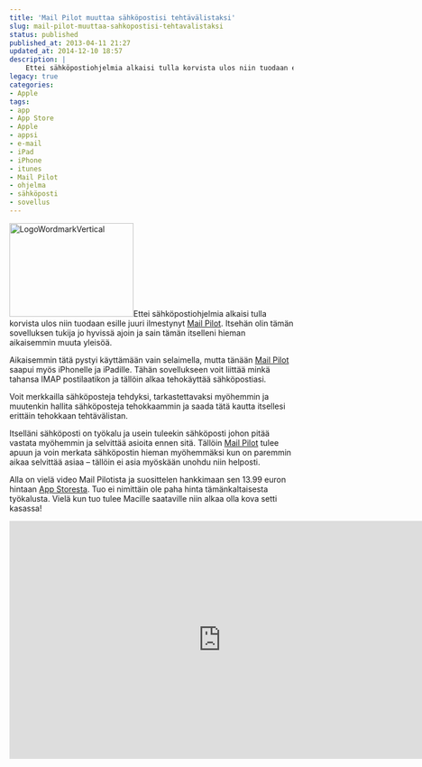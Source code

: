 ```yaml
---
title: 'Mail Pilot muuttaa sähköpostisi tehtävälistaksi'
slug: mail-pilot-muuttaa-sahkopostisi-tehtavalistaksi
status: published
published_at: 2013-04-11 21:27
updated_at: 2014-12-10 18:57
description: |
    Ettei sähköpostiohjelmia alkaisi tulla korvista ulos niin tuodaan esille juuri ilmestynyt Mail Pilot. Itsehän olin tämän sovelluksen tukija jo hyvissä ajoin ja sain tämän itselleni hieman aikaisemmin muuta yleisöä. Aikaisemmin tätä pystyi käyttämään vain selaimella, mutta tänään Mail Pilot saapui myös iPhonelle ja iPadille. Tähän sovellukseen voit liittää minkä tahansa IMAP postilaatikon ja tällöin alkaa… Jatka lukemista Mail Pilot muuttaa sähköpostisi tehtävälistaksi
legacy: true
categories:
- Apple
tags:
- app
- App Store
- Apple
- appsi
- e-mail
- iPad
- iPhone
- itunes
- Mail Pilot
- ohjelma
- sähköposti
- sovellus
---
```


<p><img loading="lazy" decoding="async" class="alignright  wp-image-3899" src="https://cdn.markokaartinen.net/uploads/2013/04/LogoWordmarkVertical-610x462.png" alt="LogoWordmarkVertical" width="220" height="166" />Ettei sähköpostiohjelmia alkaisi tulla korvista ulos niin tuodaan esille juuri ilmestynyt <a href="http://clkuk.tradedoubler.com/click?p=24366&amp;a=2037951&amp;url=https%3A%2F%2Fitunes.apple.com%2Ffi%2Fapp%2Fmail-pilot%2Fid616785421%3Fmt%3D8%26uo%3D4%26partnerId%3D2003" target="_blank">Mail Pilot</a>. Itsehän olin tämän sovelluksen tukija jo hyvissä ajoin ja sain tämän itselleni hieman aikaisemmin muuta yleisöä.</p>
<p>Aikaisemmin tätä pystyi käyttämään vain selaimella, mutta tänään <a href="http://clkuk.tradedoubler.com/click?p=24366&amp;a=2037951&amp;url=https%3A%2F%2Fitunes.apple.com%2Ffi%2Fapp%2Fmail-pilot%2Fid616785421%3Fmt%3D8%26uo%3D4%26partnerId%3D2003" target="_blank">Mail Pilot</a> saapui myös iPhonelle ja iPadille. Tähän sovellukseen voit liittää minkä tahansa IMAP postilaatikon ja tällöin alkaa tehokäyttää sähköpostiasi.</p>
<p>Voit merkkailla sähköposteja tehdyksi, tarkastettavaksi myöhemmin ja muutenkin hallita sähköposteja tehokkaammin ja saada tätä kautta itsellesi erittäin tehokkaan tehtävälistan.</p>
<p>Itselläni sähköposti on työkalu ja usein tuleekin sähköposti johon pitää vastata myöhemmin ja selvittää asioita ennen sitä. Tällöin <a href="http://clkuk.tradedoubler.com/click?p=24366&amp;a=2037951&amp;url=https%3A%2F%2Fitunes.apple.com%2Ffi%2Fapp%2Fmail-pilot%2Fid616785421%3Fmt%3D8%26uo%3D4%26partnerId%3D2003" target="_blank">Mail Pilot</a> tulee apuun ja voin merkata sähköpostin hieman myöhemmäksi kun on paremmin aikaa selvittää asiaa &#8211; tällöin ei asia myöskään unohdu niin helposti.</p>
<p>Alla on vielä video Mail Pilotista ja suosittelen hankkimaan sen 13.99 euron hintaan <a href="http://clkuk.tradedoubler.com/click?p=24366&amp;a=2037951&amp;url=https%3A%2F%2Fitunes.apple.com%2Ffi%2Fapp%2Fmail-pilot%2Fid616785421%3Fmt%3D8%26uo%3D4%26partnerId%3D2003" target="_blank">App Storesta</a>. Tuo ei nimittäin ole paha hinta tämänkaltaisesta työkalusta. Vielä kun tuo tulee Macille saataville niin alkaa olla kova setti kasassa!</p>
<p><iframe loading="lazy" title="Mail Pilot for iPhone + iPad" src="https://player.vimeo.com/video/63206251?dnt=1&amp;app_id=122963" width="750" height="422" frameborder="0" allow="autoplay; fullscreen" allowfullscreen></iframe></p>
